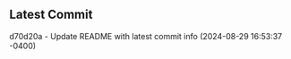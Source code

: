 
## Latest Commit
d70d20a - Update README with latest commit info (2024-08-29 16:53:37 -0400) <Yunxi-Zhou>
